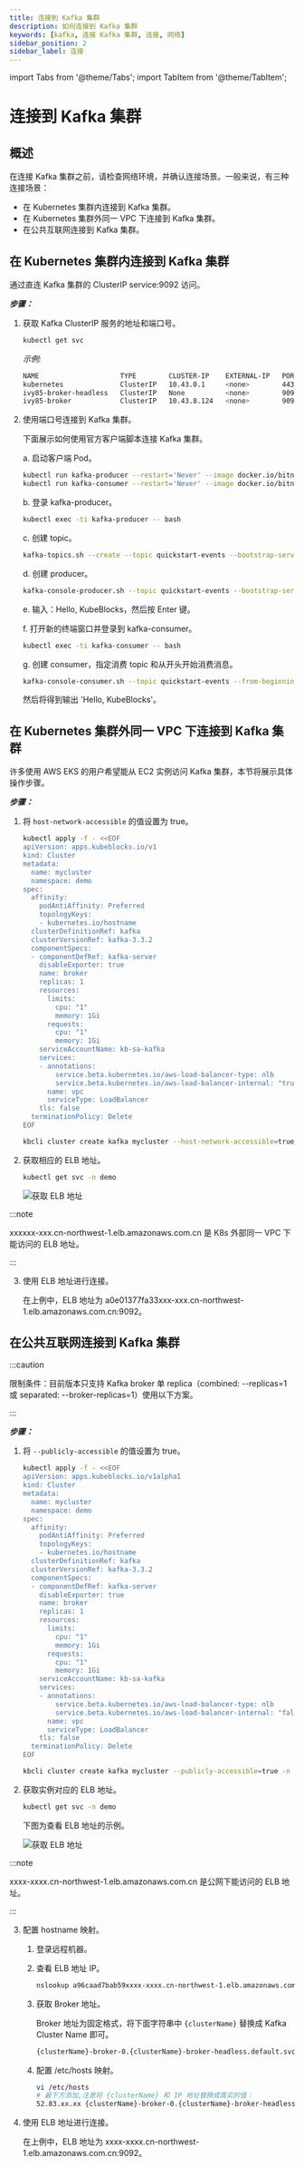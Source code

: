 ```yaml
---
title: 连接到 Kafka 集群
description: 如何连接到 Kafka 集群
keywords: [kafka, 连接 Kafka 集群, 连接, 网络]
sidebar_position: 2
sidebar_label: 连接
---
```


import Tabs from '@theme/Tabs';
import TabItem from '@theme/TabItem';

# 连接到 Kafka 集群

## 概述

在连接 Kafka 集群之前，请检查网络环境，并确认连接场景。一般来说，有三种连接场景：

- 在 Kubernetes 集群内连接到 Kafka 集群。
- 在 Kubernetes 集群外同一 VPC 下连接到 Kafka 集群。
- 在公共互联网连接到 Kafka 集群。

## 在 Kubernetes 集群内连接到 Kafka 集群

通过直连 Kafka 集群的 ClusterIP service:9092 访问。

***步骤：***

1. 获取 Kafka ClusterIP 服务的地址和端口号。

   ```bash
   kubectl get svc
   ```

   *示例:*

   ```bash
   NAME                    TYPE        CLUSTER-IP    EXTERNAL-IP   PORT(S)                               AGE
   kubernetes              ClusterIP   10.43.0.1     <none>        443/TCP                               9d
   ivy85-broker-headless   ClusterIP   None          <none>        9092/TCP,9093/TCP,9094/TCP,5556/TCP   7d16h
   ivy85-broker            ClusterIP   10.43.8.124   <none>        9093/TCP,9092/TCP,5556/TCP            7d16h
   ```

2. 使用端口号连接到 Kafka 集群。

   下面展示如何使用官方客户端脚本连接 Kafka 集群。

   a. 启动客户端 Pod。

     ```bash
     kubectl run kafka-producer --restart='Never' --image docker.io/bitnami/kafka:3.3.2-debian-11-r54 --command -- sleep infinity
     kubectl run kafka-consumer --restart='Never' --image docker.io/bitnami/kafka:3.3.2-debian-11-r54 --command -- sleep infinity
     ```

   b. 登录 kafka-producer。

     ```bash
     kubectl exec -ti kafka-producer -- bash
     ```

   c. 创建 topic。

     ```bash
     kafka-topics.sh --create --topic quickstart-events --bootstrap-server xxx-broker:9092
     ```

   d. 创建 producer。

     ```bash
     kafka-console-producer.sh --topic quickstart-events --bootstrap-server xxx-broker:9092
     ```

   e. 输入：Hello, KubeBlocks，然后按 Enter 键。

   f. 打开新的终端窗口并登录到 kafka-consumer。

     ```bash
     kubectl exec -ti kafka-consumer -- bash
     ```

   g. 创建 consumer，指定消费 topic 和从开头开始消费消息。

     ```bash
     kafka-console-consumer.sh --topic quickstart-events --from-beginning --bootstrap-server xxx-broker:9092
     ```

    然后将得到输出 'Hello, KubeBlocks'。

## 在 Kubernetes 集群外同一 VPC 下连接到 Kafka 集群

许多使用 AWS EKS 的用户希望能从 EC2 实例访问 Kafka 集群，本节将展示具体操作步骤。

***步骤：***

1. 将 `host-network-accessible` 的值设置为 true。

   <Tabs>

   <TabItem value="kubectl" label="kubectl" default>

   ```bash
   kubectl apply -f - <<EOF
   apiVersion: apps.kubeblocks.io/v1
   kind: Cluster
   metadata:
     name: mycluster
     namespace: demo
   spec:
     affinity:
       podAntiAffinity: Preferred
       topologyKeys:
       - kubernetes.io/hostname
     clusterDefinitionRef: kafka
     clusterVersionRef: kafka-3.3.2
     componentSpecs:
     - componentDefRef: kafka-server
       disableExporter: true
       name: broker
       replicas: 1
       resources:
         limits:
           cpu: "1"
           memory: 1Gi
         requests:
           cpu: "1"
           memory: 1Gi
       serviceAccountName: kb-sa-kafka
       services:
       - annotations:
           service.beta.kubernetes.io/aws-load-balancer-type: nlb
           service.beta.kubernetes.io/aws-load-balancer-internal: "true"
         name: vpc
         serviceType: LoadBalancer
       tls: false
     terminationPolicy: Delete
   EOF
   ```

   </TabItem>

   <TabItem value="kbcli" label="kbcli">

   ```bash
   kbcli cluster create kafka mycluster --host-network-accessible=true -n demo
   ```

   </TabItem>

   </Tabs>

2. 获取相应的 ELB 地址。

   ```bash
   kubectl get svc -n demo
   ```

   ![获取 ELB 地址](../../../img/connect-to-a-kafka-cluster-gain-elb-address.png)

  :::note

  xxxxxx-xxx.cn-northwest-1.elb.amazonaws.com.cn 是 K8s 外部同一 VPC 下能访问的 ELB 地址。

  :::

3. 使用 ELB 地址进行连接。

    在上例中，ELB 地址为 a0e01377fa33xxx-xxx.cn-northwest-1.elb.amazonaws.com.cn:9092。

## 在公共互联网连接到 Kafka 集群

:::caution

限制条件：目前版本只支持 Kafka broker 单 replica（combined: --replicas=1 或 separated: --broker-replicas=1）使用以下方案。

:::

***步骤：***

1. 将 `--publicly-accessible` 的值设置为 true。

   <Tabs>

   <TabItem value="kubectl" label="kubectl" default>

   ```bash
   kubectl apply -f - <<EOF
   apiVersion: apps.kubeblocks.io/v1alpha1
   kind: Cluster
   metadata:
     name: mycluster
     namespace: demo
   spec:
     affinity:
       podAntiAffinity: Preferred
       topologyKeys:
       - kubernetes.io/hostname
     clusterDefinitionRef: kafka
     clusterVersionRef: kafka-3.3.2
     componentSpecs:
     - componentDefRef: kafka-server
       disableExporter: true
       name: broker
       replicas: 1
       resources:
         limits:
           cpu: "1"
           memory: 1Gi
         requests:
           cpu: "1"
           memory: 1Gi
       serviceAccountName: kb-sa-kafka
       services:
       - annotations:
           service.beta.kubernetes.io/aws-load-balancer-type: nlb
           service.beta.kubernetes.io/aws-load-balancer-internal: "false"
         name: vpc
         serviceType: LoadBalancer
       tls: false
     terminationPolicy: Delete
   EOF
   ```

   </TabItem>

   <TabItem value="kbcli" label="kbcli">

   ```bash
   kbcli cluster create kafka mycluster --publicly-accessible=true -n demo
   ```

   </TabItem>

   </Tabs>

2. 获取实例对应的 ELB 地址。

   ```bash
   kubectl get svc -n demo
   ```

   下图为查看 ELB 地址的示例。

   ![获取 ELB 地址](./../../../img/kafka-connect-cross-vpc.png)

  :::note

  xxxx-xxxx.cn-northwest-1.elb.amazonaws.com.cn 是公网下能访问的 ELB 地址。

  :::

3. 配置 hostname 映射。

   1. 登录远程机器。
   2. 查看 ELB 地址 IP。

      ```bash
      nslookup a96caad7bab59xxxx-xxxx.cn-northwest-1.elb.amazonaws.com.cn
      ```

   3. 获取 Broker 地址。

      Broker 地址为固定格式，将下面字符串中 `{clusterName}` 替换成 Kafka Cluster Name 即可。

      ```bash
      {clusterName}-broker-0.{clusterName}-broker-headless.default.svc
      ```

   4. 配置 /etc/hosts 映射。

       ```bash
       vi /etc/hosts
       # 最下方添加,注意将 {clusterName} 和 IP 地址替换成真实的值：
       52.83.xx.xx {clusterName}-broker-0.{clusterName}-broker-headless.default.svc
       ```

4. 使用 ELB 地址进行连接。

    在上例中，ELB 地址为 xxxx-xxxx.cn-northwest-1.elb.amazonaws.com.cn:9092。
